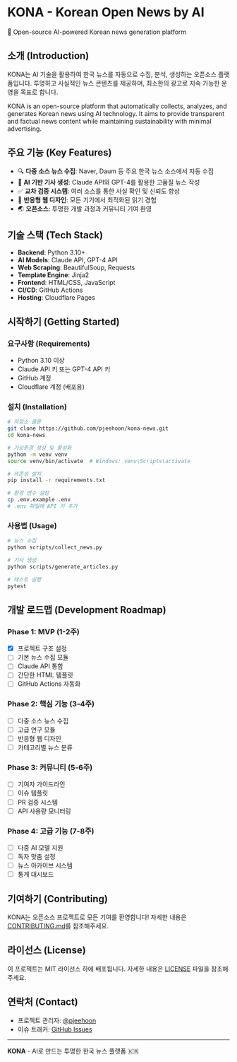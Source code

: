 # KONA - Korean Open News by AI

🤖 Open-source AI-powered Korean news generation platform

## 소개 (Introduction)

KONA는 AI 기술을 활용하여 한국 뉴스를 자동으로 수집, 분석, 생성하는 오픈소스 플랫폼입니다. 투명하고 사실적인 뉴스 콘텐츠를 제공하며, 최소한의 광고로 지속 가능한 운영을 목표로 합니다.

KONA is an open-source platform that automatically collects, analyzes, and generates Korean news using AI technology. It aims to provide transparent and factual news content while maintaining sustainability with minimal advertising.

## 주요 기능 (Key Features)

- 🔍 **다중 소스 뉴스 수집**: Naver, Daum 등 주요 한국 뉴스 소스에서 자동 수집
- 🤖 **AI 기반 기사 생성**: Claude API와 GPT-4를 활용한 고품질 뉴스 작성
- ✅ **교차 검증 시스템**: 여러 소스를 통한 사실 확인 및 신뢰도 향상
- 📱 **반응형 웹 디자인**: 모든 기기에서 최적화된 읽기 경험
- 🌏 **오픈소스**: 투명한 개발 과정과 커뮤니티 기여 환영

## 기술 스택 (Tech Stack)

- **Backend**: Python 3.10+
- **AI Models**: Claude API, GPT-4 API
- **Web Scraping**: BeautifulSoup, Requests
- **Template Engine**: Jinja2
- **Frontend**: HTML/CSS, JavaScript
- **CI/CD**: GitHub Actions
- **Hosting**: Cloudflare Pages

## 시작하기 (Getting Started)

### 요구사항 (Requirements)

- Python 3.10 이상
- Claude API 키 또는 GPT-4 API 키
- GitHub 계정
- Cloudflare 계정 (배포용)

### 설치 (Installation)

```bash
# 저장소 클론
git clone https://github.com/pjeehoon/kona-news.git
cd kona-news

# 가상환경 생성 및 활성화
python -m venv venv
source venv/bin/activate  # Windows: venv\Scripts\activate

# 의존성 설치
pip install -r requirements.txt

# 환경 변수 설정
cp .env.example .env
# .env 파일에 API 키 추가
```

### 사용법 (Usage)

```bash
# 뉴스 수집
python scripts/collect_news.py

# 기사 생성
python scripts/generate_articles.py

# 테스트 실행
pytest
```

## 개발 로드맵 (Development Roadmap)

### Phase 1: MVP (1-2주)
- [x] 프로젝트 구조 설정
- [ ] 기본 뉴스 수집 모듈
- [ ] Claude API 통합
- [ ] 간단한 HTML 템플릿
- [ ] GitHub Actions 자동화

### Phase 2: 핵심 기능 (3-4주)
- [ ] 다중 소스 뉴스 수집
- [ ] 고급 연구 모듈
- [ ] 반응형 웹 디자인
- [ ] 카테고리별 뉴스 분류

### Phase 3: 커뮤니티 (5-6주)
- [ ] 기여자 가이드라인
- [ ] 이슈 템플릿
- [ ] PR 검증 시스템
- [ ] API 사용량 모니터링

### Phase 4: 고급 기능 (7-8주)
- [ ] 다중 AI 모델 지원
- [ ] 독자 맞춤 설정
- [ ] 뉴스 아카이브 시스템
- [ ] 통계 대시보드

## 기여하기 (Contributing)

KONA는 오픈소스 프로젝트로 모든 기여를 환영합니다! 자세한 내용은 [CONTRIBUTING.md](CONTRIBUTING.md)를 참조해주세요.

## 라이선스 (License)

이 프로젝트는 MIT 라이선스 하에 배포됩니다. 자세한 내용은 [LICENSE](LICENSE) 파일을 참조해주세요.

## 연락처 (Contact)

- 프로젝트 관리자: [@pjeehoon](https://github.com/pjeehoon)
- 이슈 트래커: [GitHub Issues](https://github.com/pjeehoon/kona-news/issues)

---

**KONA** - AI로 만드는 투명한 한국 뉴스 플랫폼 🇰🇷
